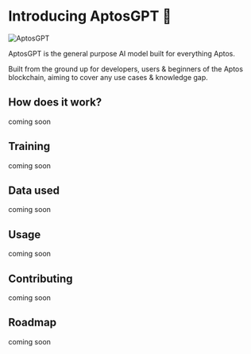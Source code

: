 # Introducing AptosGPT 🤖

![AptosGPT]("https://raw.githubusercontent.com/lucasmanea21/aptosgpt/main/client/my-app/public/images/AptosGPT.jpg?raw=true")

AptosGPT is the general purpose AI model built for everything Aptos.

Built from the ground up for developers, users & beginners of the Aptos blockchain, aiming to cover any use cases & knowledge gap.

## How does it work?

coming soon

## Training

coming soon

## Data used

coming soon

## Usage

coming soon

## Contributing

coming soon

## Roadmap

coming soon
